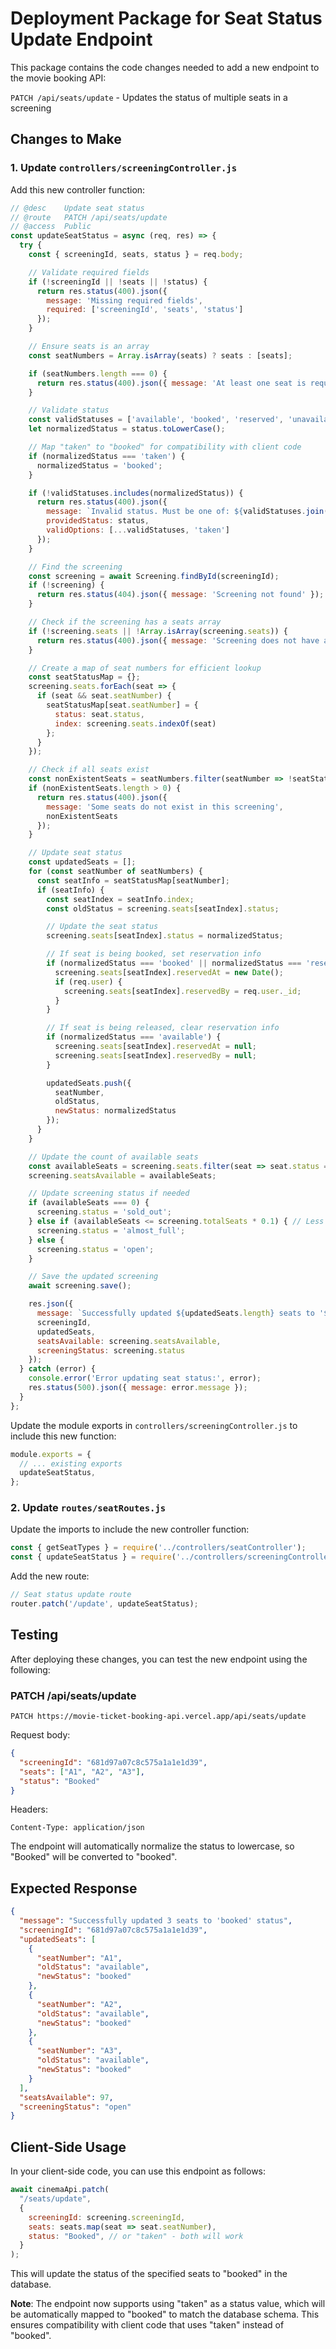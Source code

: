 # Deployment Package for Seat Status Update Endpoint

This package contains the code changes needed to add a new endpoint to the movie booking API:

`PATCH /api/seats/update` - Updates the status of multiple seats in a screening

## Changes to Make

### 1. Update `controllers/screeningController.js`

Add this new controller function:

```javascript
// @desc    Update seat status
// @route   PATCH /api/seats/update
// @access  Public
const updateSeatStatus = async (req, res) => {
  try {
    const { screeningId, seats, status } = req.body;

    // Validate required fields
    if (!screeningId || !seats || !status) {
      return res.status(400).json({
        message: 'Missing required fields',
        required: ['screeningId', 'seats', 'status']
      });
    }

    // Ensure seats is an array
    const seatNumbers = Array.isArray(seats) ? seats : [seats];

    if (seatNumbers.length === 0) {
      return res.status(400).json({ message: 'At least one seat is required' });
    }

    // Validate status
    const validStatuses = ['available', 'booked', 'reserved', 'unavailable', 'maintenance'];
    let normalizedStatus = status.toLowerCase();

    // Map "taken" to "booked" for compatibility with client code
    if (normalizedStatus === 'taken') {
      normalizedStatus = 'booked';
    }

    if (!validStatuses.includes(normalizedStatus)) {
      return res.status(400).json({
        message: `Invalid status. Must be one of: ${validStatuses.join(', ')} (or "taken" which maps to "booked")`,
        providedStatus: status,
        validOptions: [...validStatuses, 'taken']
      });
    }

    // Find the screening
    const screening = await Screening.findById(screeningId);
    if (!screening) {
      return res.status(404).json({ message: 'Screening not found' });
    }

    // Check if the screening has a seats array
    if (!screening.seats || !Array.isArray(screening.seats)) {
      return res.status(400).json({ message: 'Screening does not have a valid seats array' });
    }

    // Create a map of seat numbers for efficient lookup
    const seatStatusMap = {};
    screening.seats.forEach(seat => {
      if (seat && seat.seatNumber) {
        seatStatusMap[seat.seatNumber] = {
          status: seat.status,
          index: screening.seats.indexOf(seat)
        };
      }
    });

    // Check if all seats exist
    const nonExistentSeats = seatNumbers.filter(seatNumber => !seatStatusMap[seatNumber]);
    if (nonExistentSeats.length > 0) {
      return res.status(400).json({
        message: 'Some seats do not exist in this screening',
        nonExistentSeats
      });
    }

    // Update seat status
    const updatedSeats = [];
    for (const seatNumber of seatNumbers) {
      const seatInfo = seatStatusMap[seatNumber];
      if (seatInfo) {
        const seatIndex = seatInfo.index;
        const oldStatus = screening.seats[seatIndex].status;

        // Update the seat status
        screening.seats[seatIndex].status = normalizedStatus;

        // If seat is being booked, set reservation info
        if (normalizedStatus === 'booked' || normalizedStatus === 'reserved') {
          screening.seats[seatIndex].reservedAt = new Date();
          if (req.user) {
            screening.seats[seatIndex].reservedBy = req.user._id;
          }
        }

        // If seat is being released, clear reservation info
        if (normalizedStatus === 'available') {
          screening.seats[seatIndex].reservedAt = null;
          screening.seats[seatIndex].reservedBy = null;
        }

        updatedSeats.push({
          seatNumber,
          oldStatus,
          newStatus: normalizedStatus
        });
      }
    }

    // Update the count of available seats
    const availableSeats = screening.seats.filter(seat => seat.status === 'available').length;
    screening.seatsAvailable = availableSeats;

    // Update screening status if needed
    if (availableSeats === 0) {
      screening.status = 'sold_out';
    } else if (availableSeats <= screening.totalSeats * 0.1) { // Less than 10% seats available
      screening.status = 'almost_full';
    } else {
      screening.status = 'open';
    }

    // Save the updated screening
    await screening.save();

    res.json({
      message: `Successfully updated ${updatedSeats.length} seats to '${normalizedStatus}' status`,
      screeningId,
      updatedSeats,
      seatsAvailable: screening.seatsAvailable,
      screeningStatus: screening.status
    });
  } catch (error) {
    console.error('Error updating seat status:', error);
    res.status(500).json({ message: error.message });
  }
};
```

Update the module exports in `controllers/screeningController.js` to include this new function:

```javascript
module.exports = {
  // ... existing exports
  updateSeatStatus,
};
```

### 2. Update `routes/seatRoutes.js`

Update the imports to include the new controller function:

```javascript
const { getSeatTypes } = require('../controllers/seatController');
const { updateSeatStatus } = require('../controllers/screeningController');
```

Add the new route:

```javascript
// Seat status update route
router.patch('/update', updateSeatStatus);
```

## Testing

After deploying these changes, you can test the new endpoint using the following:

### PATCH /api/seats/update

```
PATCH https://movie-ticket-booking-api.vercel.app/api/seats/update
```

Request body:
```json
{
  "screeningId": "681d97a07c8c575a1a1e1d39",
  "seats": ["A1", "A2", "A3"],
  "status": "Booked"
}
```

Headers:
```
Content-Type: application/json
```

The endpoint will automatically normalize the status to lowercase, so "Booked" will be converted to "booked".

## Expected Response

```json
{
  "message": "Successfully updated 3 seats to 'booked' status",
  "screeningId": "681d97a07c8c575a1a1e1d39",
  "updatedSeats": [
    {
      "seatNumber": "A1",
      "oldStatus": "available",
      "newStatus": "booked"
    },
    {
      "seatNumber": "A2",
      "oldStatus": "available",
      "newStatus": "booked"
    },
    {
      "seatNumber": "A3",
      "oldStatus": "available",
      "newStatus": "booked"
    }
  ],
  "seatsAvailable": 97,
  "screeningStatus": "open"
}
```

## Client-Side Usage

In your client-side code, you can use this endpoint as follows:

```javascript
await cinemaApi.patch(
  "/seats/update",
  {
    screeningId: screening.screeningId,
    seats: seats.map(seat => seat.seatNumber),
    status: "Booked", // or "taken" - both will work
  }
);
```

This will update the status of the specified seats to "booked" in the database.

**Note**: The endpoint now supports using "taken" as a status value, which will be automatically mapped to "booked" to match the database schema. This ensures compatibility with client code that uses "taken" instead of "booked".
